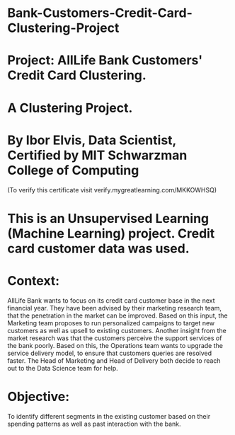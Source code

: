 # Bank-Customers-Credit-Card-Clustering-Project

# Project: AllLife Bank Customers' Credit Card Clustering.
# A Clustering Project.
# By Ibor Elvis, Data Scientist, Certified by MIT Schwarzman College of Computing
(To verify this certificate visit verify.mygreatlearning.com/MKKOWHSQ)
# This is an Unsupervised Learning (Machine Learning) project. Credit card customer data was used.
# Context:
AllLife Bank wants to focus on its credit card customer base in the next financial year. They have been advised by their marketing research team, that the penetration in the market can be improved. Based on this input, the Marketing team proposes to run personalized campaigns to target new customers as well as upsell to existing customers. Another insight from the market research was that the customers perceive the support services of the bank poorly. Based on this, the Operations team wants to upgrade the service delivery model, to ensure that customers queries are resolved faster. The Head of Marketing and Head of Delivery both decide to reach out to the Data Science team for help.

# Objective:
To identify different segments in the existing customer based on their spending patterns as well as past interaction with the bank.


